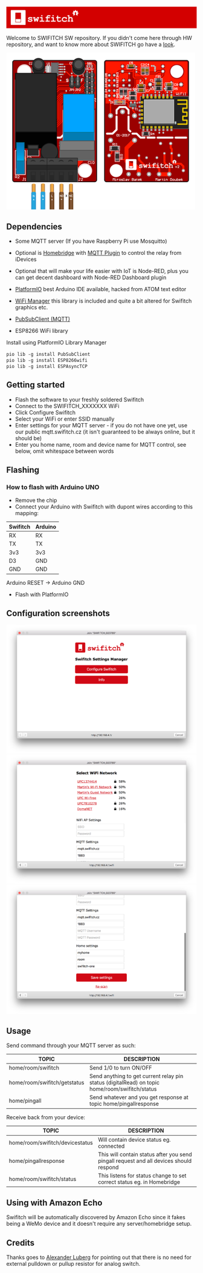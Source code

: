 ![](https://github.com/ArnieX/swifitch/blob/master/Images/swifitch_looong_header.png?raw=true)

Welcome to SWIFITCH SW repository. If you didn't come here through HW repository, and want to know more about SWIFITCH go have a [look](http://swifitch.cz).

<img src="https://github.com/ArnieX/swifitch/blob/master/Images/3D_Vector_Swifitch2.png?raw=true" width="500">

## Dependencies
- Some MQTT server (If you have Raspberry Pi use Mosquitto)
- Optional is [Homebridge](https://github.com/nfarina/homebridge) with [MQTT Plugin](https://github.com/cflurin/homebridge-mqtt) to control the relay from iDevices
- Optional that will make your life easier with IoT is Node-RED, plus you can get decent dashboard with Node-RED Dashboard plugin
- [PlatformIO](https://github.com/platformio/platformio) best Arduino IDE available, hacked from ATOM text editor

- [WiFi Manager](https://github.com/tzapu/WiFiManager) this library is included and quite a bit altered for Swifitch graphics etc.
- [PubSubClient (MQTT)](https://github.com/knolleary/pubsubclient)
- ESP8266 WiFi library

Install using PlatformIO Library Manager

```
pio lib -g install PubSubClient
pio lib -g install ESP8266wifi
pio lib -g install ESPAsyncTCP
```

## Getting started

- Flash the software to your freshly soldered Swifitch
- Connect to the SWIFITCH_XXXXXXX WiFi
- Click Configure Swifitch
- Select your WiFi or enter SSID manually
- Enter settings for your MQTT server - if you do not have one yet, use our public mqtt.swifitch.cz (it isn't guaranteed to be always online, but it should be)
- Enter you home name, room and device name for MQTT control, see below, omit whitespace between words

## Flashing
### How to flash with Arduino UNO

- Remove the chip
- Connect your Arduino with Swifitch with dupont wires according to this mapping:

| Swifitch     | Arduino |
|:------------ |:------- |
| RX           | RX      |
| TX           | TX      |
| 3v3          | 3v3     |
| D3           | GND     |
| GND          | GND     |

Arduino RESET -> Arduino GND

- Flash with PlatformIO

## Configuration screenshots

![](https://github.com/ArnieX/swifitch/blob/master/Images/Software/swifitch_sw_config_root.png?raw=true)
![](https://github.com/ArnieX/swifitch/blob/master/Images/Software/swifitch_sw_config_1.png?raw=true)
![](https://github.com/ArnieX/swifitch/blob/master/Images/Software/swifitch_sw_config_2.png?raw=true)

## Usage

Send command through your MQTT server as such:

|TOPIC|DESCRIPTION|
|---|---|
|home/room/swifitch|Send 1/0 to turn ON/OFF|
|home/room/swifitch/getstatus|Send anything to get current relay pin status (digitalRead) on topic home/room/swifitch/status|
|home/pingall|Send whatever and you get response at topic home/pingallresponse|

Receive back from your device:

|TOPIC|DESCRIPTION|
|---|---|
|home/room/swifitch/devicestatus|Will contain device status eg. connected|
|home/pingallresponse|This will contain status after you send pingall request and all devices should respond|
|home/room/swifitch/status|This listens for status change to set correct status eg. in Homebridge|

## Using with Amazon Echo

Swifitch will be automatically discovered by Amazon Echo since it fakes being a WeMo device and it doesn't require any server/homebridge setup.

## Credits

Thanks goes to [Alexander Luberg](https://github.com/LubergAlexander) for pointing out that there is no need for external pulldown or pullup resistor for analog switch.
